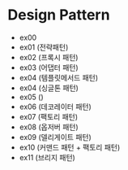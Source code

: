  # Design Pattern
 
 - ex00 
 - ex01 (전략패턴)
 - ex02 (프록시 패턴)
 - ex03 (어댑터 패턴)
 - ex04 (템플릿메서드 패턴)
 - ex04 (싱글톤 패턴)
 - ex05 ()
 - ex06 (데코레이터 패턴)
 - ex07 (팩토리 패턴)
 - ex08 (옵저버 패턴)
 - ex09 (델리게이트 패턴)
 - ex10 (커맨드 패턴 + 팩토리 패턴)
 - ex11 (브리지 패턴)